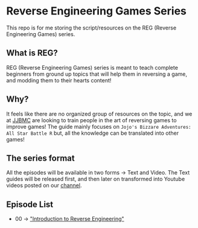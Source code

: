 # Reverse Engineering Games Series

This repo is for me storing the script/resources on the REG (Reverse Engineering Games) series.

## What is REG?

REG (Reverse Engineering Games) series is meant to teach complete beginners from ground up topics that will help them in reversing a game, and modding them to their hearts content!

## Why?

It feels like there are no organized group of resources on the topic, and we at [JJBMC](https://jojomodding.com) are looking to train people in the art of reversing games to improve games! The guide mainly focuses on `Jojo's Bizzare Adventures: All Star Battle R` but, all the knowledge can be translated into other games!

## The series format

All the episodes will be available in two forms -> Text and Video. The Text guides will be released first, and then later on transformed into Youtube videos posted on our [channel](https://youtube.jojomodding.com).

## Episode List

- 00 -> ["Introduction to Reverse Engineering"](episodes/00_introduction/episode.md)